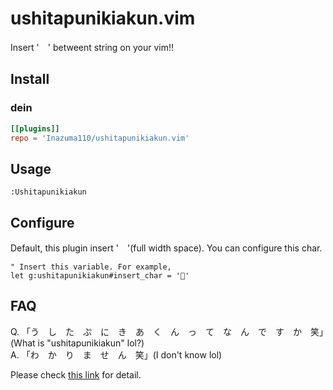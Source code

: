 # ushitapunikiakun.vim
Insert '　' betweent string on your vim!!

## Install
### dein
```toml
[[plugins]]
repo = 'Inazuma110/ushitapunikiakun.vim'
```

## Usage
```vim
:Ushitapunikiakun
```

## Configure
Default, this plugin insert '　'(full width space).
You can configure this char.
```vim
" Insert this variable. For example,
let g:ushitapunikiakun#insert_char = '🤔'
```

## FAQ
Q. 「う　し　た　ぷ　に　き　あ　く　ん　っ　て　な　ん　で　す　か　笑」(What is "ushitapunikiakun" lol?)<br>
A. 「わ　か　り　ま　せ　ん　笑」(I don't know lol)


Please check [this link](https://togetter.com/li/1412567) for detail.

